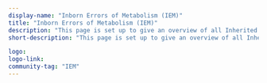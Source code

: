 ```yaml
---
display-name: "Inborn Errors of Metabolism (IEM)"
title: "Inborn Errors of Metabolism (IEM)"
description: "This page is set up to give an overview of all Inherited Metabolic Disorders (IMDs, also known as Inborn Errors of Metabolism (IEM). This portal is also featured in the latest NAR Database Issue on WikiPathways."
short-description: "This page is set up to give an overview of all Inherited Metabolic Disorders (IMDs, also known as Inborn Errors of Metabolism (IEM). This portal is also featured in the latest NAR Database Issue on WikiPathways."

logo: 
logo-link: 
community-tag: "IEM"
---
```

